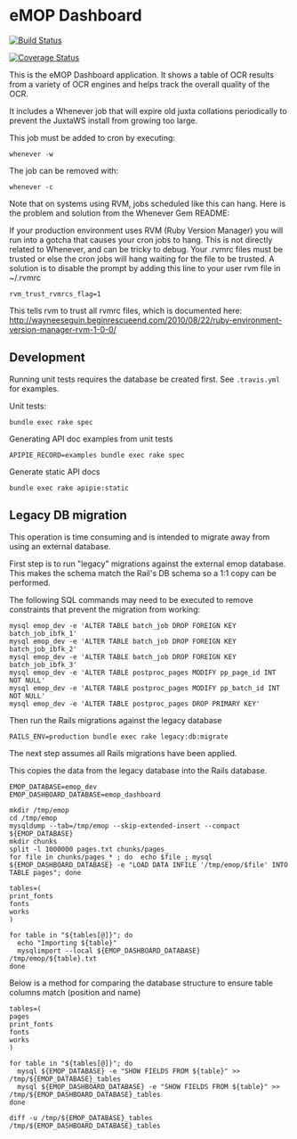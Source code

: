 # eMOP Dashboard

[![Build Status](https://travis-ci.org/idhmc-tamu/emop-dashboard.svg?branch=master)](https://travis-ci.org/idhmc-tamu/emop-dashboard)

[![Coverage Status](https://img.shields.io/coveralls/idhmc-tamu/emop-dashboard.svg)](https://coveralls.io/r/idhmc-tamu/emop-dashboard?branch=master)


This is the eMOP Dashboard application. It shows a table of OCR
results from a variety of OCR engines and helps track the overall
quality of the OCR.

It includes a Whenever job that will expire old juxta collations
periodically to prevent the JuxtaWS install from growing too large.

This job must be added to cron by executing:

    whenever -w

The job can be removed with:

    whenever -c

Note that on systems using RVM, jobs scheduled like this can hang. Here
is the problem and solution from the Whenever Gem README:

If your production environment uses RVM (Ruby Version Manager) you will run 
into a gotcha that causes your cron jobs to hang. This is not directly related 
to Whenever, and can be tricky to debug. Your .rvmrc files must be trusted or 
else the cron jobs will hang waiting for the file to be trusted. A solution is to 
disable the prompt by adding this line to your user rvm file in ~/.rvmrc

    rvm_trust_rvmrcs_flag=1

This tells rvm to trust all rvmrc files, which is documented here: 
http://wayneeseguin.beginrescueend.com/2010/08/22/ruby-environment-version-manager-rvm-1-0-0/

## Development

Running unit tests requires the database be created first.  See `.travis.yml` for examples.

Unit tests:

    bundle exec rake spec

Generating API doc examples from unit tests

    APIPIE_RECORD=examples bundle exec rake spec

Generate static API docs

    bundle exec rake apipie:static

## Legacy DB migration

This operation is time consuming and is intended to migrate away from using an external database.

First step is to run "legacy" migrations against the external emop database.  This makes the schema 
match the Rail's DB schema so a 1:1 copy can be performed.

The following SQL commands may need to be executed to remove constraints that prevent the migration from working:

```
mysql emop_dev -e 'ALTER TABLE batch_job DROP FOREIGN KEY batch_job_ibfk_1'
mysql emop_dev -e 'ALTER TABLE batch_job DROP FOREIGN KEY batch_job_ibfk_2'
mysql emop_dev -e 'ALTER TABLE batch_job DROP FOREIGN KEY batch_job_ibfk_3'
mysql emop_dev -e 'ALTER TABLE postproc_pages MODIFY pp_page_id INT NOT NULL'
mysql emop_dev -e 'ALTER TABLE postproc_pages MODIFY pp_batch_id INT NOT NULL'
mysql emop_dev -e 'ALTER TABLE postproc_pages DROP PRIMARY KEY'

```

Then run the Rails migrations against the legacy database

```
RAILS_ENV=production bundle exec rake legacy:db:migrate
```

The next step assumes all Rails migrations have been applied.

This copies the data from the legacy database into the Rails database.

```
EMOP_DATABASE=emop_dev
EMOP_DASHBOARD_DATABASE=emop_dashboard

mkdir /tmp/emop
cd /tmp/emop
mysqldump --tab=/tmp/emop --skip-extended-insert --compact ${EMOP_DATABASE}
mkdir chunks
split -l 1000000 pages.txt chunks/pages_
for file in chunks/pages_* ; do  echo $file ; mysql ${EMOP_DASHBOARD_DATABASE} -e "LOAD DATA INFILE '/tmp/emop/$file' INTO TABLE pages"; done

tables=(
print_fonts
fonts
works
)

for table in "${tables[@]}"; do
  echo "Importing ${table}"
  mysqlimport --local ${EMOP_DASHBOARD_DATABASE} /tmp/emop/${table}.txt
done
```

Below is a method for comparing the database structure to ensure table columns match (position and name)

```
tables=(
pages
print_fonts
fonts
works
)

for table in "${tables[@]}"; do
  mysql ${EMOP_DATABASE} -e "SHOW FIELDS FROM ${table}" >> /tmp/${EMOP_DATABASE}_tables
  mysql ${EMOP_DASHBOARD_DATABASE} -e "SHOW FIELDS FROM ${table}" >> /tmp/${EMOP_DASHBOARD_DATABASE}_tables
done

diff -u /tmp/${EMOP_DATABASE}_tables /tmp/${EMOP_DASHBOARD_DATABASE}_tables
```
